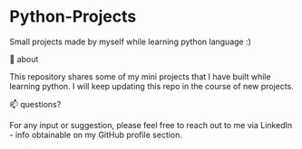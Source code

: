 # Python-Projects
Small projects made by myself while learning python language :)


🚀 about

This repository shares some of my mini projects that I have built while learning python. I will keep updating this repo in the course of new projects.

📫 questions?

For any input or suggestion, please feel free to reach out to me via LinkedIn - info obtainable on my GitHub profile section.
